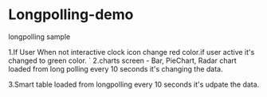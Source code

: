 # Longpolling-demo
longpolling sample


1.If User When not interactive clock icon change red color.if user active it's changed to green color.
`
2.charts screen -  Bar, PieChart, Radar chart loaded from long polling every 10 seconds it's changing the data.

3.Smart table loaded from longpolling every 10 seconds it's udpate the data.


